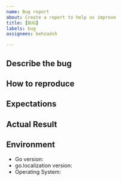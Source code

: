 ```yaml
---
name: Bug report
about: Create a report to help us improve
title: [BUG]
labels: bug
assignees: behzadsh

---
```


## Describe the bug
<!-- A clear and concise description of what the bug is. -->

## How to reproduce

<!-- The smallest possible code example to show the problem that can be compiled. -->

## Expectations

<!-- Describe your expectation here. -->

## Actual Result

<!-- Actual result showing the problem. -->

## Environment
 - Go version: 
 - go.localization version:
 - Operating System:
